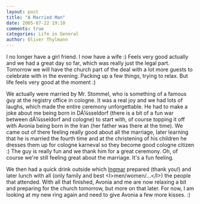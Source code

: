 ```yaml
---
layout: post
title: "A Married Man"
date: 2005-07-22 19:10
comments: true
categories: Life in General
author: Oliver Thylmann
---
```



I no longer have a girl friend. I now have a wife :) Feels very good actually and we had a great day so far, which was really just the legal part. Tomorrow we will have the church part of the deal with a lot more guests to celebrate with in the evening. Packing up a  few things, trying to relax. But life feels very good at the moment :)

We actually were married by Mr. Stommel, who is something of a famous guy at the registry office in cologne. It was a real joy and we had lots of laughs, which made the entire ceremony unforgettable. He had to make a joke about me being born in DÃ¼sseldorf (there is a bit of a fun war between dÃ¼sseldorf and cologne) to start with, of course topping it off with Avonia being born in the Iran (her father was there at the time). We came out of there feeling really good about all the marriage, later learning that he is married the fourth time and at the christening of his children he dresses them up for cologne karneval so they become good cologne citizen :) The guy is really fun and we thank him for a great ceremony. Oh, of course we're still feeling great about the marriage. It's a fun feeling.

We then had a quick drink outside which [Ingmar](http://bornholz.typepad.com/) prepared (thank you!) and later lunch with all (only family and best &lt;I&gt;men/women/...&lt;/I&gt;) the people that attended. With all that finished, Avonia and me are now relaxing a bit and preparing for the church tomorrow, but more on that later. For now, I am looking at my new ring again and need to give Avonia a few more kisses. :)

